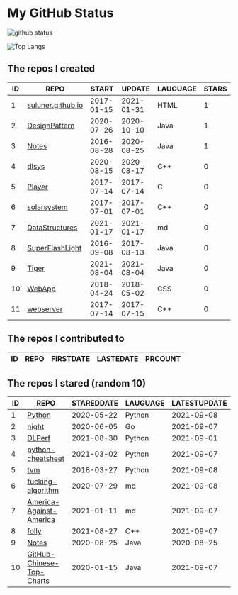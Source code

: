 # My GitHub Status

<img src="https://github-readme-stats-1.yihong0618.vercel.app/api?username=ThaddeusJiang&show_icons=true&&&hide_title=true&count_private=true" alt="github status" />

![Top Langs](https://github-readme-stats-1.yihong0618.vercel.app/api/top-langs/?username=ThaddeusJiang&layout=compact)

<!--START_SECTION:my_github-->
## The repos I created
| ID |                               REPO                                |   START    |   UPDATE   | LAUGUAGE | STARS |
|----|-------------------------------------------------------------------|------------|------------|----------|-------|
|  1 | [suluner.github.io](https://github.com/suluner/suluner.github.io) | 2017-01-15 | 2021-01-31 | HTML     |     1 |
|  2 | [DesignPattern](https://github.com/suluner/DesignPattern)         | 2020-07-26 | 2020-10-10 | Java     |     1 |
|  3 | [Notes](https://github.com/suluner/Notes)                         | 2016-08-28 | 2020-08-25 | Java     |     1 |
|  4 | [dlsys](https://github.com/suluner/dlsys)                         | 2020-08-15 | 2020-08-17 | C++      |     0 |
|  5 | [Player](https://github.com/suluner/Player)                       | 2017-07-14 | 2017-07-14 | C        |     0 |
|  6 | [solarsystem](https://github.com/suluner/solarsystem)             | 2017-07-01 | 2017-07-01 | C++      |     0 |
|  7 | [DataStructures](https://github.com/suluner/DataStructures)       | 2021-01-17 | 2021-01-17 | md       |     0 |
|  8 | [SuperFlashLight](https://github.com/suluner/SuperFlashLight)     | 2016-09-08 | 2017-08-13 | Java     |     0 |
|  9 | [Tiger](https://github.com/suluner/Tiger)                         | 2021-08-04 | 2021-08-04 | Java     |     0 |
| 10 | [WebApp](https://github.com/suluner/WebApp)                       | 2018-04-24 | 2018-05-02 | CSS      |     0 |
| 11 | [webserver](https://github.com/suluner/webserver)                 | 2017-07-14 | 2017-07-15 | C++      |     0 |

## The repos I contributed to
| ID | REPO | FIRSTDATE | LASTEDATE | PRCOUNT |
|----|------|-----------|-----------|---------|

## The repos I stared (random 10)
| ID |                                         REPO                                          | STAREDDATE | LAUGUAGE | LATESTUPDATE |
|----|---------------------------------------------------------------------------------------|------------|----------|--------------|
|  1 | [Python](https://github.com/TheAlgorithms/Python)                                     | 2020-05-22 | Python   | 2021-09-08   |
|  2 | [night](https://github.com/talkgo/night)                                              | 2020-06-05 | Go       | 2021-09-07   |
|  3 | [DLPerf](https://github.com/Oneflow-Inc/DLPerf)                                       | 2021-08-30 | Python   | 2021-09-01   |
|  4 | [python-cheatsheet](https://github.com/gto76/python-cheatsheet)                       | 2021-03-02 | Python   | 2021-09-07   |
|  5 | [tvm](https://github.com/apache/tvm)                                                  | 2018-03-27 | Python   | 2021-09-08   |
|  6 | [fucking-algorithm](https://github.com/labuladong/fucking-algorithm)                  | 2020-07-29 | md       | 2021-09-08   |
|  7 | [America-Against-America](https://github.com/zealotCE/America-Against-America)        | 2021-01-11 | md       | 2021-09-07   |
|  8 | [folly](https://github.com/facebook/folly)                                            | 2021-08-27 | C++      | 2021-09-07   |
|  9 | [Notes](https://github.com/suluner/Notes)                                             | 2020-08-25 | Java     | 2020-08-25   |
| 10 | [GitHub-Chinese-Top-Charts](https://github.com/kon9chunkit/GitHub-Chinese-Top-Charts) | 2020-01-15 | Java     | 2021-09-07   |

<!--END_SECTION:my_github-->